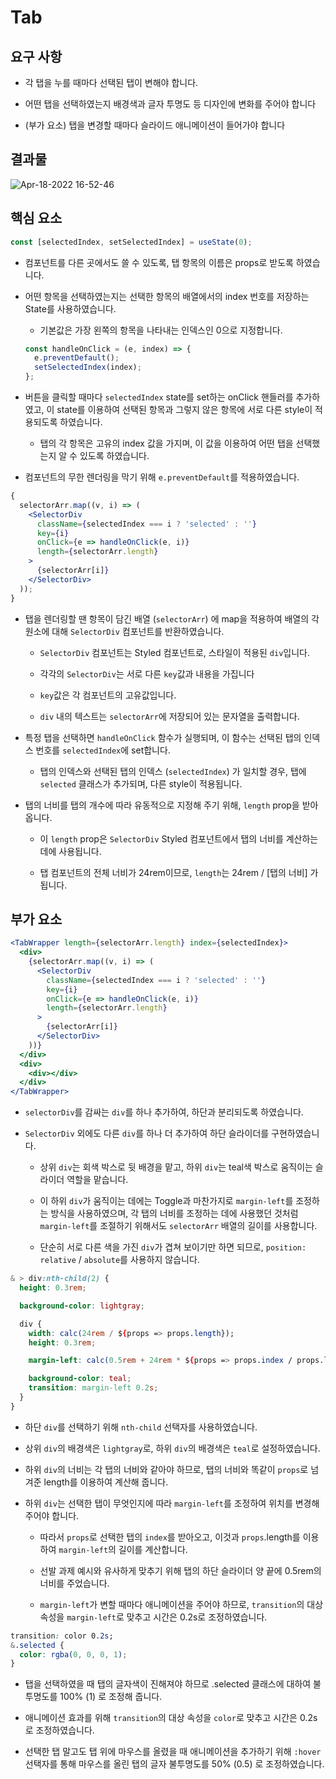 # Tab

## 요구 사항

- 각 탭을 누를 때마다 선택된 탭이 변해야 합니다.

- 어떤 탭을 선택하였는지 배경색과 글자 투명도 등 디자인에 변화를 주어야 합니다

- (부가 요소) 탭을 변경할 때마다 슬라이드 애니메이션이 들어가야 합니다

## 결과물

![Apr-18-2022 16-52-46](https://user-images.githubusercontent.com/37893979/163775897-9230c22a-bc8e-4eb3-afb4-0539fe40f3ec.gif)


## 핵심 요소

```jsx
const [selectedIndex, setSelectedIndex] = useState(0);
```

- 컴포넌트를 다른 곳에서도 쓸 수 있도록, 탭 항목의 이름은 props로 받도록 하였습니다.

- 어떤 항목을 선택하였는지는 선택한 항목의 배열에서의 index 번호를 저장하는 State를 사용하였습니다.

  - 기본값은 가장 왼쪽의 항목을 나타내는 인덱스인 0으로 지정합니다.

  ```jsx
  const handleOnClick = (e, index) => {
    e.preventDefault();
    setSelectedIndex(index);
  };
  ```

- 버튼을 클릭할 때마다 `selectedIndex` state를 set하는 onClick 핸들러를 추가하였고, 이 state를 이용하여 선택된 항목과 그렇지 않은 항목에 서로 다른 style이 적용되도록 하였습니다.

  - 탭의 각 항목은 고유의 index 값을 가지며, 이 값을 이용하여 어떤 탭을 선택했는지 알 수 있도록 하였습니다.

- 컴포넌트의 무한 렌더링을 막기 위해 `e.preventDefault`를 적용하였습니다.

```jsx
{
  selectorArr.map((v, i) => (
    <SelectorDiv
      className={selectedIndex === i ? 'selected' : ''}
      key={i}
      onClick={e => handleOnClick(e, i)}
      length={selectorArr.length}
    >
      {selectorArr[i]}
    </SelectorDiv>
  ));
}
```

- 탭을 렌더링할 땐 항목이 담긴 배열 (`selectorArr`) 에 map을 적용하여 배열의 각 원소에 대해 `SelectorDiv` 컴포넌트를 반환하였습니다.

  - `SelectorDiv` 컴포넌트는 Styled 컴포넌트로, 스타일이 적용된 `div`입니다.

  - 각각의 `SelectorDiv`는 서로 다른 `key`값과 내용을 가집니다

  - `key`값은 각 컴포넌트의 고유값입니다.

  - `div` 내의 텍스트는 `selectorArr`에 저장되어 있는 문자열을 출력합니다.

- 특정 탭을 선택하면 `handleOnClick` 함수가 실행되며, 이 함수는 선택된 탭의 인덱스 번호를 `selectedIndex`에 set합니다.

  - 탭의 인덱스와 선택된 탭의 인덱스 (`selectedIndex`) 가 일치할 경우, 탭에 `selected` 클래스가 추가되며, 다른 style이 적용됩니다.

- 탭의 너비를 탭의 개수에 따라 유동적으로 지정해 주기 위해, `length` prop을 받아옵니다.

  - 이 `length` prop은 `SelectorDiv` Styled 컴포넌트에서 탭의 너비를 계산하는 데에 사용됩니다.

  - 탭 컴포넌트의 전체 너비가 24rem이므로, `length`는 24rem / [탭의 너비] 가 됩니다.

## 부가 요소

```jsx
<TabWrapper length={selectorArr.length} index={selectedIndex}>
  <div>
    {selectorArr.map((v, i) => (
      <SelectorDiv
        className={selectedIndex === i ? 'selected' : ''}
        key={i}
        onClick={e => handleOnClick(e, i)}
        length={selectorArr.length}
      >
        {selectorArr[i]}
      </SelectorDiv>
    ))}
  </div>
  <div>
    <div></div>
  </div>
</TabWrapper>
```

- `selectorDiv`를 감싸는 `div`를 하나 추가하여, 하단과 분리되도록 하였습니다.

- `SelectorDiv` 외에도 다른 `div`를 하나 더 추가하여 하단 슬라이더를 구현하였습니다.

  - 상위 `div`는 회색 박스로 뒷 배경을 맡고, 하위 `div`는 teal색 박스로 움직이는 슬라이더 역할을 맡습니다.

  - 이 하위 `div`가 움직이는 데에는 Toggle과 마찬가지로 `margin-left`를 조정하는 방식을 사용하였으며, 각 탭의 너비를 조정하는 데에 사용했던 것처럼 `margin-left`를 조절하기 위해서도 `selectorArr` 배열의 길이를 사용합니다.

  - 단순히 서로 다른 색을 가진 `div`가 겹쳐 보이기만 하면 되므로, `position: relative` / `absolute`를 사용하지 않습니다.

```css
& > div:nth-child(2) {
  height: 0.3rem;

  background-color: lightgray;

  div {
    width: calc(24rem / ${props => props.length});
    height: 0.3rem;

    margin-left: calc(0.5rem + 24rem * ${props => props.index / props.length});

    background-color: teal;
    transition: margin-left 0.2s;
  }
}
```

- 하단 `div`를 선택하기 위해 `nth-child` 선택자를 사용하였습니다.

- 상위 `div`의 배경색은 `lightgray`로, 하위 `div`의 배경색은 `teal`로 설정하였습니다.

- 하위 `div`의 너비는 각 탭의 너비와 같아야 하므로, 탭의 너비와 똑같이 `props`로 넘겨준 length를 이용하여 계산해 줍니다.

- 하위 `div`는 선택한 탭이 무엇인지에 따라 `margin-left`를 조정하여 위치를 변경해 주어야 합니다.

  - 따라서 `props`로 선택한 탭의 `index`를 받아오고, 이것과 `props`.length를 이용하여 `margin-left`의 길이를 계산합니다.

  - 선발 과제 예시와 유사하게 맞추기 위해 탭의 하단 슬라이더 양 끝에 0.5rem의 너비를 주었습니다.

  - `margin-left`가 변할 때마다 애니메이션을 주어야 하므로, `transition`의 대상 속성을 `margin-left`로 맞추고 시간은 0.2s로 조정하였습니다.

```css
transition: color 0.2s;
&.selected {
  color: rgba(0, 0, 0, 1);
}
```

- 탭을 선택하였을 때 탭의 글자색이 진해져야 하므로 .selected 클래스에 대하여 불투명도를 100% (1) 로 조정해 줍니다.

- 애니메이션 효과를 위해 `transition`의 대상 속성을 `color`로 맞추고 시간은 0.2s로 조정하였습니다.

- 선택한 탭 말고도 탭 위에 마우스를 올렸을 때 애니메이션을 추가하기 위해 `:hover `선택자를 통해 마우스를 올린 탭의 글자 불투명도를 50% (0.5) 로 조정하였습니다.
